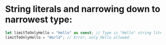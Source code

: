# String literals and narrowing down to narrowest type:

```ts
let limitToOnlyHello = "Hello" as const; // Type is "Hello" string literal
limitToOnlyHello = "World"; // Error, only Hello allowed
```
